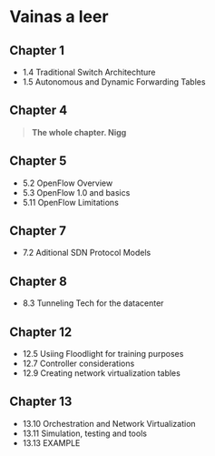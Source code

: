 # Vainas a leer

## Chapter 1

* 1.4 Traditional Switch Architechture
* 1.5 Autonomous and Dynamic Forwarding Tables

## Chapter 4

> **The whole chapter. Nigg**

## Chapter 5

+ 5.2 OpenFlow Overview
+ 5.3 OpenFlow 1.0 and basics
+ 5.11 OpenFlow Limitations

## Chapter 7

+ 7.2 Aditional SDN Protocol Models

## Chapter 8

+ 8.3 Tunneling Tech for the datacenter

## Chapter 12

+ 12.5 Usiing Floodlight for training purposes
+ 12.7 Controller considerations
+ 12.9 Creating network virtualization tables

## Chapter 13

+ 13.10 Orchestration and Network Virtualization
+ 13.11 Simulation, testing and tools
+ 13.13 EXAMPLE